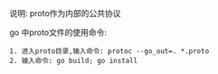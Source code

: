 说明: proto作为内部的公共协议

go 中proto文件的使用命令:

    1. 进入proto目录,输入命令: protoc --go_out=. *.proto
    2. 输入命令: go build; go install 